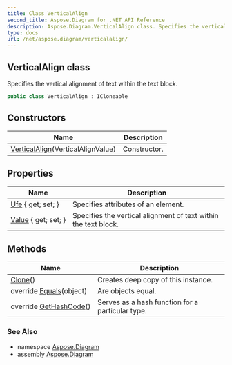 ```yaml
---
title: Class VerticalAlign
second_title: Aspose.Diagram for .NET API Reference
description: Aspose.Diagram.VerticalAlign class. Specifies the vertical alignment of text within the text block
type: docs
url: /net/aspose.diagram/verticalalign/
---
```

## VerticalAlign class

Specifies the vertical alignment of text within the text block.

```csharp
public class VerticalAlign : ICloneable
```

## Constructors

| Name | Description |
| --- | --- |
| [VerticalAlign](verticalalign/)(VerticalAlignValue) | Constructor. |

## Properties

| Name | Description |
| --- | --- |
| [Ufe](../../aspose.diagram/verticalalign/ufe/) { get; set; } | Specifies attributes of an element. |
| [Value](../../aspose.diagram/verticalalign/value/) { get; set; } | Specifies the vertical alignment of text within the text block. |

## Methods

| Name | Description |
| --- | --- |
| [Clone](../../aspose.diagram/verticalalign/clone/)() | Creates deep copy of this instance. |
| override [Equals](../../aspose.diagram/verticalalign/equals/)(object) | Are objects equal. |
| override [GetHashCode](../../aspose.diagram/verticalalign/gethashcode/)() | Serves as a hash function for a particular type. |

### See Also

* namespace [Aspose.Diagram](../../aspose.diagram/)
* assembly [Aspose.Diagram](../../)



